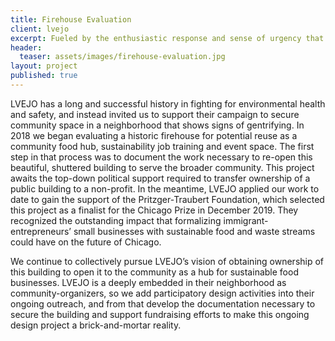 ```yaml
---
title: Firehouse Evaluation
client: lvejo
excerpt: Fueled by the enthusiastic response and sense of urgency that led to our Lead Water Filtration & Education previous collaboration with Pilsen Environmental Rights & Reform Organization (PERRO), we reached out to Little Village Environmental Justice Organization (LVEJO) to explore if a similar campaign would be beneficial for them.
header:
  teaser: assets/images/firehouse-evaluation.jpg
layout: project
published: true
---
```


LVEJO has a long and successful history in fighting for environmental health and safety, and instead invited us to support their campaign to secure community space in a neighborhood that shows signs of gentrifying. In 2018 we began evaluating a historic firehouse for potential reuse as a community food hub, sustainability job training and event space. The first step in that process was to document the work necessary to re-open this beautiful, shuttered building to serve the broader community. This project awaits the top-down political support required to transfer ownership of a public building to a non-profit. In the meantime, LVEJO applied our work to date to gain the support of the Pritzger-Traubert Foundation, which selected this project as a finalist for the Chicago Prize in December 2019. They recognized the outstanding impact that formalizing  immigrant-entrepreneurs’ small businesses with sustainable food and waste streams could have on the future of Chicago.

We continue to collectively pursue LVEJO’s vision of obtaining ownership of this building to open it to the community as a hub for sustainable food businesses. LVEJO is a deeply embedded in their neighborhood as community-organizers, so we add participatory design activities into their ongoing outreach, and from that develop the documentation necessary to secure the building and support fundraising efforts to make this ongoing design project a brick-and-mortar reality.
